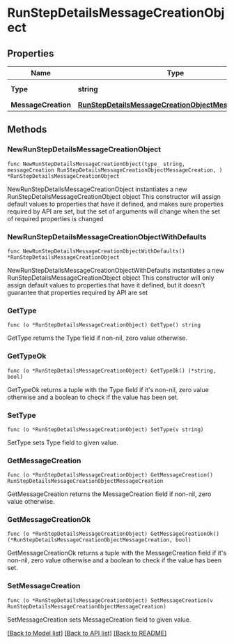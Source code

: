 # RunStepDetailsMessageCreationObject

## Properties

Name | Type | Description | Notes
------------ | ------------- | ------------- | -------------
**Type** | **string** | Always &#x60;message_creation&#x60;. | 
**MessageCreation** | [**RunStepDetailsMessageCreationObjectMessageCreation**](RunStepDetailsMessageCreationObjectMessageCreation.md) |  | 

## Methods

### NewRunStepDetailsMessageCreationObject

`func NewRunStepDetailsMessageCreationObject(type_ string, messageCreation RunStepDetailsMessageCreationObjectMessageCreation, ) *RunStepDetailsMessageCreationObject`

NewRunStepDetailsMessageCreationObject instantiates a new RunStepDetailsMessageCreationObject object
This constructor will assign default values to properties that have it defined,
and makes sure properties required by API are set, but the set of arguments
will change when the set of required properties is changed

### NewRunStepDetailsMessageCreationObjectWithDefaults

`func NewRunStepDetailsMessageCreationObjectWithDefaults() *RunStepDetailsMessageCreationObject`

NewRunStepDetailsMessageCreationObjectWithDefaults instantiates a new RunStepDetailsMessageCreationObject object
This constructor will only assign default values to properties that have it defined,
but it doesn't guarantee that properties required by API are set

### GetType

`func (o *RunStepDetailsMessageCreationObject) GetType() string`

GetType returns the Type field if non-nil, zero value otherwise.

### GetTypeOk

`func (o *RunStepDetailsMessageCreationObject) GetTypeOk() (*string, bool)`

GetTypeOk returns a tuple with the Type field if it's non-nil, zero value otherwise
and a boolean to check if the value has been set.

### SetType

`func (o *RunStepDetailsMessageCreationObject) SetType(v string)`

SetType sets Type field to given value.


### GetMessageCreation

`func (o *RunStepDetailsMessageCreationObject) GetMessageCreation() RunStepDetailsMessageCreationObjectMessageCreation`

GetMessageCreation returns the MessageCreation field if non-nil, zero value otherwise.

### GetMessageCreationOk

`func (o *RunStepDetailsMessageCreationObject) GetMessageCreationOk() (*RunStepDetailsMessageCreationObjectMessageCreation, bool)`

GetMessageCreationOk returns a tuple with the MessageCreation field if it's non-nil, zero value otherwise
and a boolean to check if the value has been set.

### SetMessageCreation

`func (o *RunStepDetailsMessageCreationObject) SetMessageCreation(v RunStepDetailsMessageCreationObjectMessageCreation)`

SetMessageCreation sets MessageCreation field to given value.



[[Back to Model list]](../README.md#documentation-for-models) [[Back to API list]](../README.md#documentation-for-api-endpoints) [[Back to README]](../README.md)


